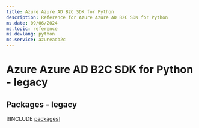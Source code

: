```yaml
---
title: Azure Azure AD B2C SDK for Python
description: Reference for Azure Azure AD B2C SDK for Python
ms.date: 09/06/2024
ms.topic: reference
ms.devlang: python
ms.service: azureadb2c
---
```

# Azure Azure AD B2C SDK for Python - legacy
## Packages - legacy
[!INCLUDE [packages](azure-ad-b2c-index.md)]